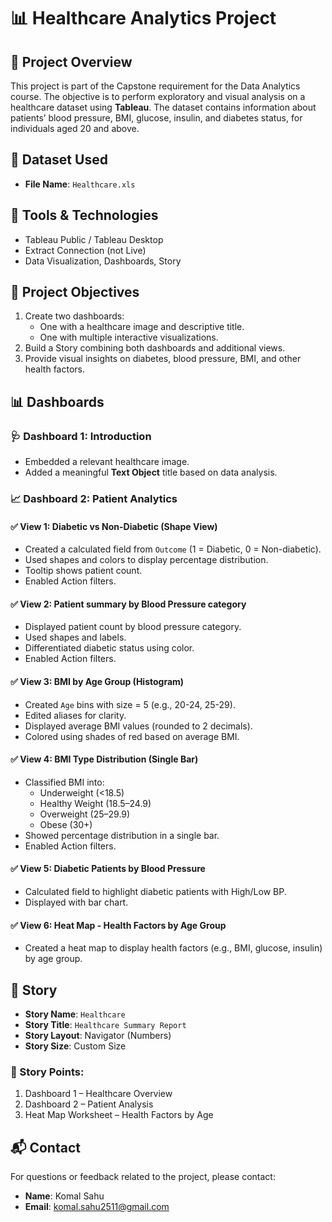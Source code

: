 # 📊 Healthcare Analytics Project

## 📁 Project Overview

This project is part of the Capstone requirement for the Data Analytics course. The objective is to perform exploratory and visual analysis on a healthcare dataset using **Tableau**. The dataset contains information about patients’ blood pressure, BMI, glucose, insulin, and diabetes status, for individuals aged 20 and above.

## 📂 Dataset Used

- **File Name**: `Healthcare.xls`

## 🧰 Tools & Technologies

- Tableau Public / Tableau Desktop
- Extract Connection (not Live)
- Data Visualization, Dashboards, Story

## 🎯 Project Objectives

1. Create two dashboards:
   - One with a healthcare image and descriptive title.
   - One with multiple interactive visualizations.
2. Build a Story combining both dashboards and additional views.
3. Provide visual insights on diabetes, blood pressure, BMI, and other health factors.

## 📊 Dashboards

### 🩺 Dashboard 1: Introduction

- Embedded a relevant healthcare image.
- Added a meaningful **Text Object** title based on data analysis.

### 📈 Dashboard 2: Patient Analytics

#### ✅ View 1: Diabetic vs Non-Diabetic (Shape View)
- Created a calculated field from `Outcome` (1 = Diabetic, 0 = Non-diabetic).
- Used shapes and colors to display percentage distribution.
- Tooltip shows patient count.
- Enabled Action filters.

#### ✅ View 2: Patient summary by Blood Pressure category
- Displayed patient count by blood pressure category.
- Used shapes and labels.
- Differentiated diabetic status using color.
- Enabled Action filters.

#### ✅ View 3: BMI by Age Group (Histogram)
- Created `Age` bins with size = 5 (e.g., 20-24, 25-29).
- Edited aliases for clarity.
- Displayed average BMI values (rounded to 2 decimals).
- Colored using shades of red based on average BMI.

#### ✅ View 4: BMI Type Distribution (Single Bar)
- Classified BMI into:
  - Underweight (<18.5)
  - Healthy Weight (18.5–24.9)
  - Overweight (25–29.9)
  - Obese (30+)
- Showed percentage distribution in a single bar.
- Enabled Action filters.

#### ✅ View 5: Diabetic Patients by Blood Pressure
- Calculated field to highlight diabetic patients with High/Low BP.
- Displayed with bar chart.

#### ✅ View 6: Heat Map - Health Factors by Age Group
- Created a heat map to display health factors (e.g., BMI, glucose, insulin) by age group.

## 📖 Story

- **Story Name**: `Healthcare`
- **Story Title**: `Healthcare Summary Report`
- **Story Layout**: Navigator (Numbers)
- **Story Size**: Custom Size

### 📌 Story Points:

1. Dashboard 1 – Healthcare Overview
2. Dashboard 2 – Patient Analysis
3. Heat Map Worksheet – Health Factors by Age

## 📬 Contact

For questions or feedback related to the project, please contact:

- **Name**: Komal Sahu
- **Email**: komal.sahu2511@gmail.com
